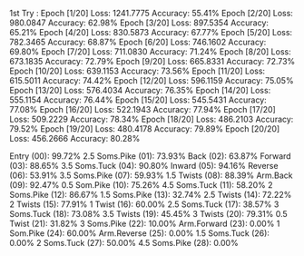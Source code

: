 1st Try :
Epoch [1/20] Loss: 1241.7775  Accuracy: 55.41%
Epoch [2/20] Loss: 980.0847  Accuracy: 62.98%
Epoch [3/20] Loss: 897.5354  Accuracy: 65.21%
Epoch [4/20] Loss: 830.5873  Accuracy: 67.77%
Epoch [5/20] Loss: 782.3465  Accuracy: 68.87%
Epoch [6/20] Loss: 746.1602  Accuracy: 69.80%
Epoch [7/20] Loss: 711.0830  Accuracy: 71.24%
Epoch [8/20] Loss: 673.1835  Accuracy: 72.79%
Epoch [9/20] Loss: 665.8331  Accuracy: 72.73%
Epoch [10/20] Loss: 639.1153  Accuracy: 73.56%
Epoch [11/20] Loss: 615.5011  Accuracy: 74.42%
Epoch [12/20] Loss: 596.1159  Accuracy: 75.05%
Epoch [13/20] Loss: 576.4034  Accuracy: 76.35%
Epoch [14/20] Loss: 555.1154  Accuracy: 76.44%
Epoch [15/20] Loss: 545.5431  Accuracy: 77.08%
Epoch [16/20] Loss: 522.1943  Accuracy: 77.94%
Epoch [17/20] Loss: 509.2229  Accuracy: 78.34%
Epoch [18/20] Loss: 486.2103  Accuracy: 79.52%
Epoch [19/20] Loss: 480.4178  Accuracy: 79.89%
Epoch [20/20] Loss: 456.2666  Accuracy: 80.28%


Entry                (00): 99.72%
2.5 Soms.Pike        (01): 73.93%
Back                 (02): 63.87%
Forward              (03): 88.65%
3.5 Soms.Tuck        (04): 90.80%
Inward               (05): 94.16%
Reverse              (06): 53.91%
3.5 Soms.Pike        (07): 59.93%
1.5 Twists           (08): 88.39%
Arm.Back             (09): 92.47%
0.5 Som.Pike         (10): 75.26%
4.5 Soms.Tuck        (11): 58.20%
2 Soms.Pike          (12): 86.67%
1.5 Soms.Pike        (13): 32.74%
2.5 Twists           (14): 72.22%
2 Twists             (15): 77.91%
1 Twist              (16): 60.00%
2.5 Soms.Tuck        (17): 38.57%
3 Soms.Tuck          (18): 73.08%
3.5 Twists           (19): 45.45%
3 Twists             (20): 79.31%
0.5 Twist            (21): 31.82%
3 Soms.Pike          (22): 10.00%
Arm.Forward          (23): 0.00%
1 Som.Pike           (24): 60.00%
Arm.Reverse          (25): 0.00%
1.5 Soms.Tuck        (26): 0.00%
2 Soms.Tuck          (27): 50.00%
4.5 Soms.Pike        (28): 0.00%